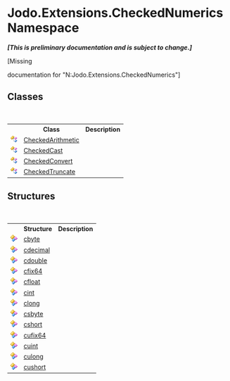 # Jodo.Extensions.CheckedNumerics Namespace
 _**\[This is preliminary documentation and is subject to change.\]**_

\[Missing <summary> documentation for "N:Jodo.Extensions.CheckedNumerics"\]


## Classes
&nbsp;<table><tr><th></th><th>Class</th><th>Description</th></tr><tr><td>![Public class](media/pubclass.gif "Public class")</td><td><a href="T_Jodo_Extensions_CheckedNumerics_CheckedArithmetic">CheckedArithmetic</a></td><td /></tr><tr><td>![Public class](media/pubclass.gif "Public class")</td><td><a href="T_Jodo_Extensions_CheckedNumerics_CheckedCast">CheckedCast</a></td><td /></tr><tr><td>![Public class](media/pubclass.gif "Public class")</td><td><a href="T_Jodo_Extensions_CheckedNumerics_CheckedConvert">CheckedConvert</a></td><td /></tr><tr><td>![Public class](media/pubclass.gif "Public class")</td><td><a href="T_Jodo_Extensions_CheckedNumerics_CheckedTruncate">CheckedTruncate</a></td><td /></tr></table>

## Structures
&nbsp;<table><tr><th></th><th>Structure</th><th>Description</th></tr><tr><td>![Public structure](media/pubstructure.gif "Public structure")</td><td><a href="T_Jodo_Extensions_CheckedNumerics_cbyte">cbyte</a></td><td /></tr><tr><td>![Public structure](media/pubstructure.gif "Public structure")</td><td><a href="T_Jodo_Extensions_CheckedNumerics_cdecimal">cdecimal</a></td><td /></tr><tr><td>![Public structure](media/pubstructure.gif "Public structure")</td><td><a href="T_Jodo_Extensions_CheckedNumerics_cdouble">cdouble</a></td><td /></tr><tr><td>![Public structure](media/pubstructure.gif "Public structure")</td><td><a href="T_Jodo_Extensions_CheckedNumerics_cfix64">cfix64</a></td><td /></tr><tr><td>![Public structure](media/pubstructure.gif "Public structure")</td><td><a href="T_Jodo_Extensions_CheckedNumerics_cfloat">cfloat</a></td><td /></tr><tr><td>![Public structure](media/pubstructure.gif "Public structure")</td><td><a href="T_Jodo_Extensions_CheckedNumerics_cint">cint</a></td><td /></tr><tr><td>![Public structure](media/pubstructure.gif "Public structure")</td><td><a href="T_Jodo_Extensions_CheckedNumerics_clong">clong</a></td><td /></tr><tr><td>![Public structure](media/pubstructure.gif "Public structure")</td><td><a href="T_Jodo_Extensions_CheckedNumerics_csbyte">csbyte</a></td><td /></tr><tr><td>![Public structure](media/pubstructure.gif "Public structure")</td><td><a href="T_Jodo_Extensions_CheckedNumerics_cshort">cshort</a></td><td /></tr><tr><td>![Public structure](media/pubstructure.gif "Public structure")</td><td><a href="T_Jodo_Extensions_CheckedNumerics_cufix64">cufix64</a></td><td /></tr><tr><td>![Public structure](media/pubstructure.gif "Public structure")</td><td><a href="T_Jodo_Extensions_CheckedNumerics_cuint">cuint</a></td><td /></tr><tr><td>![Public structure](media/pubstructure.gif "Public structure")</td><td><a href="T_Jodo_Extensions_CheckedNumerics_culong">culong</a></td><td /></tr><tr><td>![Public structure](media/pubstructure.gif "Public structure")</td><td><a href="T_Jodo_Extensions_CheckedNumerics_cushort">cushort</a></td><td /></tr></table>&nbsp;
